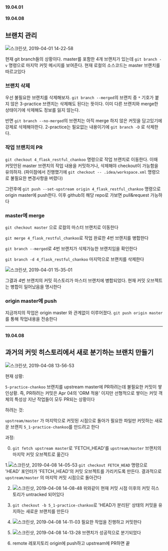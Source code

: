 #### 19.04.01
#### 19.04.08

## 브랜치 관리
![스크린샷, 2019-04-01 14-22-58](https://user-images.githubusercontent.com/38183218/55305093-bbd40d80-5489-11e9-80c7-ab5e0b6816b2.png)

현재 git branch들의 상황이다. master를 포함한 4개 브랜치가 있는데 `git branch -v` 명령으로 마지막 커밋 메시지를 보여준다. 현재 로컬의 소스코드는 master 브랜치를 따르고있다

### 브랜치 삭제
우선 불필요한 브랜치를 삭제해보자. `git branch --merged`의 브랜치 중 `*` 기호가 붙지 않은 3-practice 브랜치는 삭제해도 된다는 뜻이다. 이미 다른 브랜치와 merge한 상태이기에 삭제해도 정보를 잃지 않는다. 

반면 `git branch --no-merged`의 브랜치는 아직 merge 하지 않은 커밋을 담고있기에 강제로 삭제해야한다. 2-practice는 필요없는 내용이기에 `git branch -D` 로 삭제한다. 

### 작업 브랜치의 PR
`git checkout 4_flask_restful_chankoo` 명령으로 작업 브랜치로 이동한다. 이때 커밋안된 master 브랜치의 작업 내용을 커밋하거나, 삭제해야 checkout이 가능함을 유의하자. (파이참에서 진행했기에 `git checkout -- .idea/workspace.xml` 명령으로 불필요한 변경사항을 버렸다)

그런후에 `git push --set-upstream origin 4_flask_restful_chankoo`
명령으로 origin master에 push한다. 이후 github의 해당 repo로 가보면 pull&request 가능하다

### master에 merge
`git checkout master` 으로 로컬의 마스터 브랜치로 이동한다

`git merge 4_flask_restful_chankoo`로 
작업 완료한 4번 브랜치를 병합한다

`git branch --merged`로 4번 브랜치가 삭제가능한 브랜치임을 확인한다

`git branch -d 4_flask_restful_chankoo`
마지막으로 브랜치를 삭제한다

![스크린샷, 2019-04-01 15-35-01](https://user-images.githubusercontent.com/38183218/55307862-c4c9dc80-5493-11e9-9c6f-c965e2e3d018.png)

그결과 4번 브랜치의 커밋 히스토리가 마스터 브랜치에 병합되었다. 현재 커밋 오브젝트는 병합이 일어났음을 명시한다

### origin master에 push
지금까지의 작업은 origin master 와 관계없이 이루어졌다. `git push origin master` 를 통해 작업내용을 전송한다

-----------------------------------------------------
#### 19.04.08
## 과거의 커밋 히스토리에서 새로 분기하는 브랜치 만들기
![스크린샷, 2019-04-08 13-56-53](https://user-images.githubusercontent.com/38183218/55699569-5098b700-5a06-11e9-879d-6d2d53dd8f0b.png)

현재 상황: 

`5-practice-chankoo` 브랜치를 upstream master에 PR하려는데 불필요한 커밋이 쌓인상황. 즉, PR하려는 커밋은 Apr 04의 'ORM 적용' 이지만 선형적으로 쌓이는 커밋 객체의 특성상 지난 작업들이 모두 PR되는 상황이다

하려는 것: 

`upstream/master` 가 마지막으로 커밋된 시점으로 돌아가 필요한 파일만 커밋하는 새로운 브랜치 `5_1-practice-chankoo`를 만드려고 한다

과정:

0. `git fetch upstream master`로 'FETCH_HEAD'를 `upstream/master` 브랜치의 마지막 커밋 오브젝트로 옮긴다  


1.![스크린샷, 2019-04-08 14-05-53](https://user-images.githubusercontent.com/38183218/55699792-75415e80-5a07-11e9-9d0a-ead72b290cd4.png)
`git checkout FETCH_HEAD` 명령으로 'HEAD' 포인터가 'FETCH_HEAD'의 커밋 오브젝트를 가리키도록 만든다. 결과적으로 `upstream/master` 의 마지막 커밋 시점으로 돌아간다

2. ![스크린샷, 2019-04-08 14-08-48](https://user-images.githubusercontent.com/38183218/55699906-de28d680-5a07-11e9-9ea6-febaecf7755c.png)
위와같이 현재 커밋 시점 이후의 커밋 히스토리가 untracked 되어있다

3. `git checkout -b 5_1-practice-chankoo`로 'HEAD가 분리된' 상태의 커밋을 유지하는 새로운 브랜치를 만든다

4. ![스크린샷, 2019-04-08 14-11-03](https://user-images.githubusercontent.com/38183218/55699954-2d6f0700-5a08-11e9-89bd-638483bf8ab8.png)
필요한 작업을 진행하고 커밋한다

5. ![스크린샷, 2019-04-08 14-13-28](https://user-images.githubusercontent.com/38183218/55700008-86d73600-5a08-11e9-96e1-9950b40680cd.png)
브랜치가 성공적으로 분기되었다

6. remote 레포지토리 origin에 push하고 upstream에 PR하면 끝
